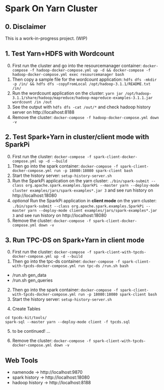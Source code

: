 # Spark On Yarn Cluster

## 0. Disclaimer

This is a work-in-progress project. (WIP)

## 1. Test Yarn+HDFS with Wordcount

0. First run the cluster and go into the resourcemanager container: `docker-compose -f hadoop-docker-compose.yml up -d && docker-compose -f hadoop-docker-compose.yml exec resourcemanager bash`
1. Then copy a sample file for the wordcount application: `hdfs dfs -mkdir -p /in/ && hdfs dfs -copyFromLocal /opt/hadoop-3.1.1/README.txt /in/`
2. Run the wordcount application on the cluster: `yarn jar /opt/hadoop-3.1.1/share/hadoop/mapreduce/hadoop-mapreduce-examples-3.1.1.jar wordcount /in /out`
3. See the output with `hdfs dfs -cat /out/*` and check hadoop history server on http://localhost:8188
4. Remove the cluster: `docker-compose -f hadoop-docker-compose.yml down -v`

## 2. Test Spark+Yarn in cluster/client mode with SparkPi

0. First run the cluster: `docker-compose -f spark-client-docker-compose.yml up -d --build`
1. Then go into the spark container: `docker-compose -f spark-client-docker-compose.yml run -p 18080:18080 spark-client bash`
2. Start the history server: `setup-history-server.sh`
3. Run the SparkPi application on the yarn cluster: `./bin/spark-submit --class org.apache.spark.examples.SparkPi --master yarn --deploy-mode cluster examples/jars/spark-examples*.jar 3` and see run history on http://localhost:18080
4. _optional_ Run the SparkPi application in **client mode** on the yarn cluster: `./bin/spark-submit --class org.apache.spark.examples.SparkPi --master yarn --deploy-mode client examples/jars/spark-examples*.jar 3` and see run history on http://localhost:18080
5. Remove the cluster: `docker-compose -f spark-client-docker-compose.yml down -v`

## 3. Run TPC-DS on Spark+Yarn in client mode

0. First run the cluster: `docker-compose -f spark-client-with-tpcds-docker-compose.yml up -d --build`
1. Then go into the tpc-ds container: `docker-compose -f spark-client-with-tpcds-docker-compose.yml run tpc-ds /run.sh bash`
  + /run.sh gen_data
  + /run.sh gen_queries
2. Then go into the spark container: `docker-compose -f spark-client-with-tpcds-docker-compose.yml run -p 18080:18080 spark-client bash`
3. Start the history server: `setup-history-server.sh`
<!-- 4. Get TPC-DS Files (skip this step if already created)
```
apt-get update && apt-get install -y gcc make flex bison byacc git
git clone https://github.com/gregrahn/tpcds-kit.git
cd tpcds-kit/tools
make OS=LINUX
mkdir -p /tpc-ds-data
./dsdgen -SCALE 1 -DIR /tpc-ds-data
mkdir -p /tpc-ds-query
./dsqgen -DIRECTORY ../query_templates -INPUT ../query_templates/templates.lst -SCALE 1 -VERBOSE Y -QUALIFY Y -OUTPUT_DIR /tpc-ds-query
``` -->
4. Create Tables
```
cd tpcds-kit/tools/
spark-sql --master yarn --deploy-mode client -f tpcds.sql
```
5. to be continued! ...
<!-- *put data on HDFS
run this for each table:
```
drop table if exists reason_text;
create table reason_text
(
    r_reason_sk               int,
    r_reason_id               string,
    r_reason_desc             string
)
USING csv
OPTIONS(header "false", delimiter "|", path "hdfs:///in/reason.dat")
;
drop table if exists reason;
create table reason
using parquet
as (select * from reason_text)
;
drop table if exists reason_text;
```* -->
6. Remove the cluster: `docker-compose -f spark-client-with-tpcds-docker-compose.yml down -v`

## Web Tools
* namenode -> http://localhost:9870
* spark history -> http://localhost:18080
* hadoop history -> http://localhost:8188
